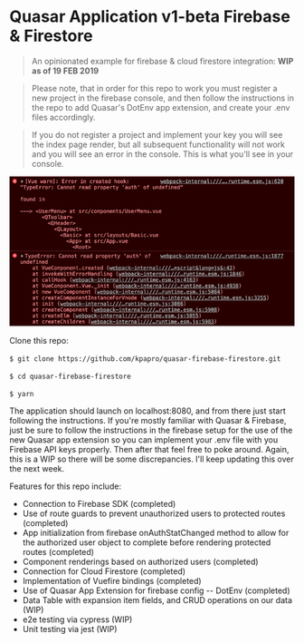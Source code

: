 # Quasar Application v1-beta Firebase & Firestore

> An opinionated example for firebase & cloud firestore integration: **WIP as of 19 FEB 2019**

> Please note, that in order for this repo to work you must register a new project in the firebase console, and then follow the instructions in the repo to add Quasar's DotEnv app extension, and create your .env files accordingly.

> If you do not register a project and implement your key you will see the index page render, but all subsequent functionality will not work and you will see an error in the console. This is what you'll see in your console.

![Console Error](src/statics/consoleError.jpg?raw=true "Console Error")

Clone this repo:

`$ git clone https://github.com/kpapro/quasar-firebase-firestore.git`

`$ cd quasar-firebase-firestore`

`$ yarn`

The application should launch on localhost:8080, and from there just start following the instructions. If you're mostly familiar with Quasar & Firebase, just be sure to follow the instructions in the firebase setup for the use of the new Quasar app extension so you can implement your .env file with you Firebase API keys properly. Then after that feel free to poke around. Again, this is a WIP so there will be some discrepancies. I'll keep updating this over the next week.

 Features for this repo include:

- Connection to Firebase SDK (completed)
- Use of route guards to prevent unauthorized users to protected routes (completed)
- App initialization from firebase onAuthStatChanged method to allow for the authorized user object to complete before rendering protected routes (completed)
- Component renderings based on authorized users (completed)
- Connection for Cloud Firestore (completed)
- Implementation of Vuefire bindings (completed)
- Use of Quasar App Extension for firebase config -- DotEnv (completed)
- Data Table with expansion item fields, and CRUD operations on our data (WIP)
- e2e testing via cypress (WIP)
- Unit testing via jest (WIP)
